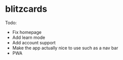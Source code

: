# blitzcards

Todo:
- Fix homepage
- Add learn mode
- Add account support
- Make the app actually nice to use such as a nav bar
- PWA